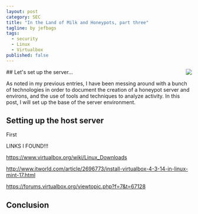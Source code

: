 ```yaml
---
layout: post
category: SEC
title: "In the Land of Milk and Honeypots, part three"
tagline: by jefbags
tags: 
  - security
  - Linux
  - Virtualbox
published: false
---
```






<p />
## Let's set up the server...
<img align="right" src="{{ site.baseurl }}/images/linux.png">

As noted in my previous entries, I have been messing around with a bunch of technologies in order to document the creation of a honeypot server and environs, and the use of tools and techniques to analyze activity.  In this post, I will set up the base of the server environment.  

<!--more-->

## Setting up the host server

First 



LINKS I FOUND!!!

https://www.virtualbox.org/wiki/Linux_Downloads

http://www.itworld.com/article/2696773/install-virtualbox-4-3-14-in-linux-mint-17.html

https://forums.virtualbox.org/viewtopic.php?f=7&t=67128








## Conclusion
